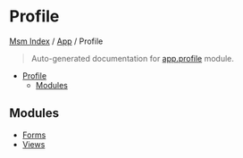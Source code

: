 # Profile

[Msm Index](../../README.md#msm-index) /
[App](../index.md#app) /
Profile

> Auto-generated documentation for [app.profile](https://github.com/HolgerGraef/MSM/blob/main/app/profile/__init__.py) module.

- [Profile](#profile)
  - [Modules](#modules)

## Modules

- [Forms](./forms.md)
- [Views](./views.md)